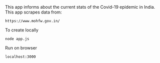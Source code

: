 This app informs about the current stats of the Covid-19 epidemic in India.<br>
This app scrapes data from:
```
https://www.mohfw.gov.in/
```

To create locally
```
node app.js
```
Run on browser
```
localhost:3000
```
